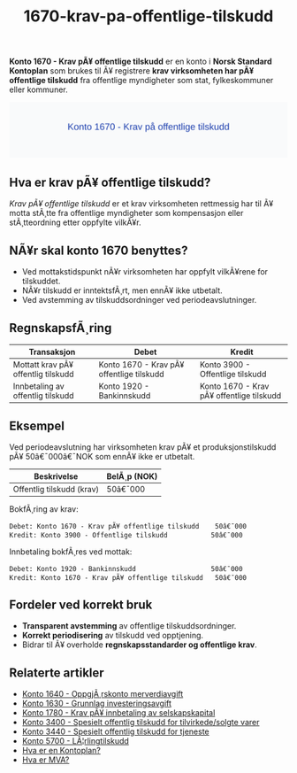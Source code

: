 ﻿---
title: "1670-krav-pa-offentlige-tilskudd"
meta_title: "1670-krav-pa-offentlige-tilskudd"
meta_description: "**Konto 1670 - Krav pÃ¥ offentlige tilskudd** er en konto i **Norsk Standard Kontoplan** som brukes til Ã¥ registrere **krav virksomheten har pÃ¥ offentlige til..."
slug: 1670-krav-pa-offentlige-tilskudd
type: blog
layout: pages/single
---

**Konto 1670 - Krav pÃ¥ offentlige tilskudd** er en konto i **Norsk Standard Kontoplan** som brukes til Ã¥ registrere **krav virksomheten har pÃ¥ offentlige tilskudd** fra offentlige myndigheter som stat, fylkeskommuner eller kommuner.

![Illustrasjon av konto 1670 Krav pÃ¥ offentlige tilskudd](1670-krav-pa-offentlige-tilskudd-image.svg)

## Hva er krav pÃ¥ offentlige tilskudd?

*Krav pÃ¥ offentlige tilskudd* er et krav virksomheten rettmessig har til Ã¥ motta stÃ¸tte fra offentlige myndigheter som kompensasjon eller stÃ¸tteordning etter oppfylte vilkÃ¥r.

## NÃ¥r skal konto 1670 benyttes?

* Ved mottakstidspunkt nÃ¥r virksomheten har oppfylt vilkÃ¥rene for tilskuddet.
* NÃ¥r tilskudd er inntektsfÃ¸rt, men ennÃ¥ ikke utbetalt.
* Ved avstemming av tilskuddsordninger ved periodeavslutninger.

## RegnskapsfÃ¸ring

| Transaksjon                              | Debet                                   | Kredit                                 |
|------------------------------------------|-----------------------------------------|----------------------------------------|
| Mottatt krav pÃ¥ offentlig tilskudd       | Konto 1670 - Krav pÃ¥ offentlige tilskudd| Konto 3900 - Offentlige tilskudd       |
| Innbetaling av offentlig tilskudd        | Konto 1920 - Bankinnskudd               | Konto 1670 - Krav pÃ¥ offentlige tilskudd|

## Eksempel

Ved periodeavslutning har virksomheten krav pÃ¥ et produksjonstilskudd pÃ¥ 50â€¯000â€¯NOK som ennÃ¥ ikke er utbetalt.

| Beskrivelse                | BelÃ¸p (NOK) |
|----------------------------|-------------|
| Offentlig tilskudd (krav)  | 50â€¯000      |

BokfÃ¸ring av krav:

```plaintext
Debet: Konto 1670 - Krav pÃ¥ offentlige tilskudd    50â€¯000
Kredit: Konto 3900 - Offentlige tilskudd           50â€¯000
```

Innbetaling bokfÃ¸res ved mottak:

```plaintext
Debet: Konto 1920 - Bankinnskudd                   50â€¯000
Kredit: Konto 1670 - Krav pÃ¥ offentlige tilskudd   50â€¯000
```

## Fordeler ved korrekt bruk

* **Transparent avstemming** av offentlige tilskuddsordninger.
* **Korrekt periodisering** av tilskudd ved opptjening.
* Bidrar til Ã¥ overholde **regnskapsstandarder og offentlige krav**.

## Relaterte artikler

* [Konto 1640 - OppgjÃ¸rskonto merverdiavgift](/blogs/kontoplan/1640-oppgjorskonto-merverdiavgift "Konto 1640 - OppgjÃ¸rskonto merverdiavgift")
* [Konto 1630 - Grunnlag investeringsavgift](/blogs/kontoplan/1630-grunnlag-investeringsavgift "Konto 1630 - Grunnlag investeringsavgift")
* [Konto 1780 - Krav pÃ¥ innbetaling av selskapskapital](/blogs/kontoplan/1780-krav-pa-innbetaling-av-selskapskapital "Konto 1780 - Krav pÃ¥ innbetaling av selskapskapital: RegnskapsfÃ¸ring av krav pÃ¥ innbetaling av selskapskapital")
* [Konto 3400 - Spesielt offentlig tilskudd for tilvirkede/solgte varer](/blogs/kontoplan/3400-spesielt-offentlig-tilskudd-for-tilv-solgte-varer "Konto 3400 - Spesielt offentlig tilskudd for tilvirkede/solgte varer")
* [Konto 3440 - Spesielt offentlig tilskudd for tjeneste](/blogs/kontoplan/3440-spesielt-offentlig-tilskudd-for-tjeneste "Konto 3440 - Spesielt offentlig tilskudd for tjeneste")
* [Konto 5700 - LÃ¦rlingtilskudd](/blogs/kontoplan/5700-laerlingtilskudd "Konto 5700 - LÃ¦rlingtilskudd: RegnskapsfÃ¸ring av lÃ¦rlingtilskudd")
* [Hva er en Kontoplan?](/blogs/regnskap/hva-er-kontoplan "Hva er en Kontoplan? Komplett Guide til Kontoplaner i Norsk Regnskap")
* [Hva er MVA?](/blogs/regnskap/hva-er-moms-mva "Hva er MVA? MVA-regnskapsfÃ¸ring og merverdiavgift")
